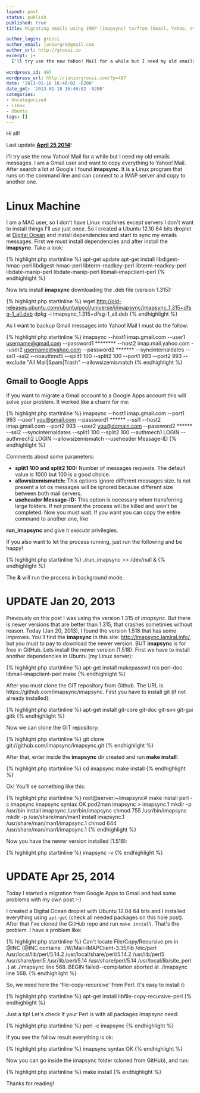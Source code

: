 ```yaml
---
layout: post
status: publish
published: true
title: Migrating emails using IMAP (imapsync) to/from (Gmail, Yahoo, etc)

author_login: grossi
author_email: juniorgro@gmail.com
author_url: http://grossi.io
excerpt: |+
  I'll try use the new Yahoo! Mail for a while but I need my old emails messages. I am a Gmail user and want to copy everything to Yahoo! Mail. After search a lot at Google I found <strong>imapsync</strong>. It is a Linux program that runs on the command line and can connect to a IMAP server and copy to another one.
  
wordpress_id: 497
wordpress_url: http://juniorgrossi.com/?p=497
date: '2013-01-18 16:46:02 -0200'
date_gmt: '2013-01-18 16:46:02 -0200'
categories:
- Uncategorized
- Linux
- Ubuntu
tags: []
---
```

<p>Hi all!</p>
<p>Last update <a href="#20140425"><strong>April 25 2014</strong></a>!</p>
<p>I'll try use the new Yahoo! Mail for a while but I need my old emails messages. I am a Gmail user and want to copy everything to Yahoo! Mail. After search a lot at Google I found <strong>imapsync</strong>. It is a Linux program that runs on the command line and can connect to a IMAP server and copy to another one.</p>
<h1>Linux Machine</h1>
<p>I am a MAC user, so I don't have Linux machines except servers I don't want to install things I'll use just once. So I created a Ubuntu 12.10 64 bits droplet at <a href="http://digitalocean.com">Digital Ocean</a> and install dependencies and start to sync my emails messages. First we must install dependencies and after install the <strong>imapsync</strong>. Take a look:</p>

{% highlight php startinline %}
apt-get update
apt-get install libdigest-hmac-perl libdigest-hmac-perl libterm-readkey-perl libterm-readkey-perl libdate-manip-perl libdate-manip-perl libmail-imapclient-perl
{% endhighlight %}

<p><a id="more"></a><a id="more-497"></a></p>
<p>Now lets install <strong>imapsync</strong> downloading the .deb file (version 1.315):</p>

{% highlight php startinline %}
wget http://old-releases.ubuntu.com/ubuntu/pool/universe/i/imapsync/imapsync_1.315+dfsg-1_all.deb
dpkg -i imapsync_1.315+dfsg-1_all.deb
{% endhighlight %}

<p>As I want to backup Gmail messages into Yahoo! Mail I must do the follow:</p>

{% highlight php startinline %}
imapsync --host1 imap.gmail.com --user1 username@gmail.com --password1 ******** --host2 imap.mail.yahoo.com --user2 username@yahoo.com --password2 ******* --syncinternaldates --ssl1 -ssl2 --noauthmd5 --split1 100 --split2 100 --port1 993 --port2 993 --exclude "All Mail|Spam|Trash" --allowsizemismatch
{% endhighlight %}

<h2>Gmail to Google Apps</h2>
<p>If you want to migrate a Gmail account to a Google Apps account this will solve your problem. It worked like a charm for me:</p>

{% highlight php startinline %}
imapsync --host1 imap.gmail.com --port1 993 --user1 you@gmail.com --password1 ****** --ssl1 --host2 imap.gmail.com --port2 993 --user2 you@domain.com --password2 ****** --ssl2 --syncinternaldates --split1 100 --split2 100 --authmech1 LOGIN --authmech2 LOGIN --allowsizemismatch --useheader Message-ID
{% endhighlight %}

<p>Comments about some parameters:</p>
<ul>
<li><strong>split1 100 and split2 100:</strong> Number of messages requests. The default value is 1000 but 100 is a good choice.</li>
<li><strong>allowsizemismatch:</strong> This options ignore different messages size. Is not present a lot os messages will be ignored because different size between both mail servers.</li>
<li><strong>useheader Message-ID:</strong> This option is necessary when transferring large folders. If not present the process will be killed and won't be completed. Now you must wait. If you want you can copy the entire command to another one, like </li>
</ul>
<p><strong>run_imapsync</strong> and give it <em>execute</em> privilegies.</p>
<p>If you also want to let the process running, just run the following and be happy!</p>

{% highlight php startinline %}
./run_imapsync >> /dev/null &amp;
{% endhighlight %}

<p>The <strong>&amp;</strong> will run the process in background mode.</p>
<h1>UPDATE Jan 20, 2013</h1>
<p>Previously on this post I was using the version 1.315 of <em>imapsync</em>. But there is newer versions that are better than 1.315, that crashes sometimes without reason. Today (Jan 20, 2013), I found the version 1.518 that has some improves. You'll find the <strong>imapsync</strong> in this site: <a href="http://imapsync.lamiral.info/">http://imapsync.lamiral.info/</a>, but you must to pay to download the newer version. BUT <strong>imapsync</strong> is for free in GitHub. Lets install the newer version (1.518). First we have to install another dependencies in Ubuntu (my Linux server):</p>

{% highlight php startinline %}
apt-get install makepasswd rcs perl-doc libmail-imapclient-perl make
{% endhighlight %}

<p>After you must clone the GIT repository from Github. The URL is https://github.com/imapsync/imapsync. First you have to install git (if not already installed):</p>

{% highlight php startinline %}
apt-get install git-core git-doc git-svn git-gui gitk
{% endhighlight %}

<p>Now we can clone the GIT repository:</p>

{% highlight php startinline %}
git clone git://github.com/imapsync/imapsync.git
{% endhighlight %}

<p>After that, enter inside the <strong>imapsync</strong> dir created and run <strong>make install</strong>:</p>

{% highlight php startinline %}
cd imapsync
make install
{% endhighlight %}

<p>Ok! You'll se something like this:</p>

{% highlight php startinline %}
root@server:~/imapsync# make install
perl -c imapsync
imapsync syntax OK
pod2man imapsync > imapsync.1
mkdir -p /usr/bin
install imapsync /usr/bin/imapsync
chmod 755 /usr/bin/imapsync
mkdir -p /usr/share/man/man1
install imapsync.1 /usr/share/man/man1/imapsync.1
chmod 644 /usr/share/man/man1/imapsync.1
{% endhighlight %}

<p>Now you have the newer version installed (1.518):</p>

{% highlight php startinline %}
imapsync -v
{% endhighlight %}

<h1 id="20140425">UPDATE Apr 25, 2014</h1>
<p>Today I started a migration from Google Apps to Gmail and had some problems with my own post :-)</p>
<p>I created a Digital Ocean droplet with Ubuntu 12.04 64 bits and I installed everything using <code>apt-get</code> (check all needed packages on this hole post). After that I've cloned the GitHub repo and run <code>make install</code>. That's the problem. I have a problem like:</p>

{% highlight php startinline %}
Can't locate File/Copy/Recursive.pm in @INC (@INC contains: ./W/Mail-IMAPClient-3.35/lib /etc/perl /usr/local/lib/perl/5.14.2 /usr/local/share/perl/5.14.2 /usr/lib/perl5 /usr/share/perl5 /usr/lib/perl/5.14 /usr/share/perl/5.14 /usr/local/lib/site_perl .) at ./imapsync line 568.
BEGIN failed--compilation aborted at ./imapsync line 568.
{% endhighlight %}

<p>So, we need here the 'file-copy-recursive' from Perl. It's easy to install it:</p>

{% highlight php startinline %}
apt-get install libfile-copy-recursive-perl
{% endhighlight %}

<p>Just a tip! Let's check if your Perl is with all packages Imapsync need:</p>

{% highlight php startinline %}
perl -c imapsync
{% endhighlight %}

<p>If you see the follow result everything is ok:</p>

{% highlight php startinline %}
imapsync syntax OK
{% endhighlight %}

<p>Now you can go inside the imapsync folder (cloned from GitHub), and run:</p>

{% highlight php startinline %}
make install
{% endhighlight %}

<p>Thanks for reading!</p>
